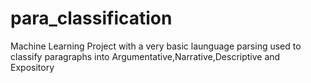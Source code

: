 para_classification
===================

Machine Learning  Project with a very basic launguage parsing used to classify paragraphs into Argumentative,Narrative,Descriptive and Expository 
